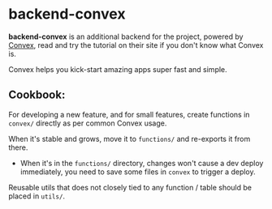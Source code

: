 # backend-convex

**backend-convex** is an additional backend for the project, powered by [Convex](https://convex.dev), read and try the tutorial on their site if you don't know what Convex is.

Convex helps you kick-start amazing apps super fast and simple.

## Cookbook:

For developing a new feature, and for small features, create functions in `convex/` directly as per common Convex usage.

When it's stable and grows, move it to `functions/` and re-exports it from there.
  * When it's in the `functions/` directory, changes won't cause a dev deploy immediately, you need to save some files in `convex` to trigger a deploy.

Reusable utils that does not closely tied to any function / table should be placed in `utils/`.
